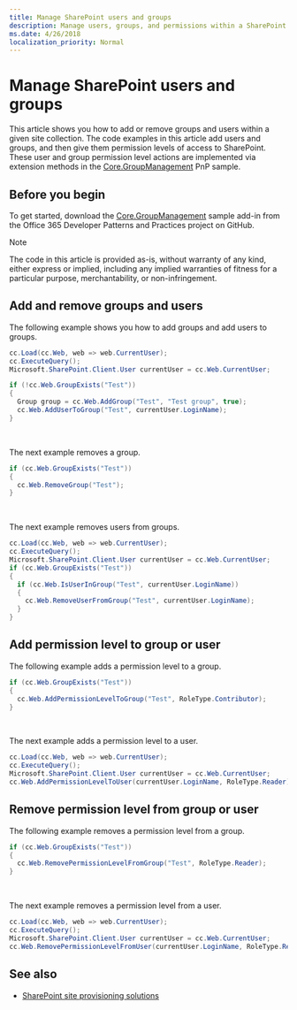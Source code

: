 ```yaml
---
title: Manage SharePoint users and groups
description: Manage users, groups, and permissions within a SharePoint site collection.
ms.date: 4/26/2018
localization_priority: Normal
---
```


# Manage SharePoint users and groups

This article shows you how to add or remove groups and users within a given site collection. The code examples in this article add users and groups, and then give them permission levels of access to SharePoint. These user and group permission level actions are implemented via extension methods in the [Core.GroupManagement](https://github.com/SharePoint/PnP/tree/dev/Samples/Core.GroupManagement) PnP sample.

## Before you begin

To get started, download the [Core.GroupManagement](https://github.com/SharePoint/PnP/tree/dev/Samples/Core.GroupManagement) sample add-in from the Office 365 Developer Patterns and Practices project on GitHub.

> [!NOTE] 
> The code in this article is provided as-is, without warranty of any kind, either express or implied, including any implied warranties of fitness for a particular purpose, merchantability, or non-infringement.

## Add and remove groups and users

The following example shows you how to add groups and add users to groups.

```csharp
cc.Load(cc.Web, web => web.CurrentUser);
cc.ExecuteQuery();
Microsoft.SharePoint.Client.User currentUser = cc.Web.CurrentUser;

if (!cc.Web.GroupExists("Test"))
{
  Group group = cc.Web.AddGroup("Test", "Test group", true);
  cc.Web.AddUserToGroup("Test", currentUser.LoginName);
}
```

<br/>

The next example removes a group.

```csharp
if (cc.Web.GroupExists("Test"))
{
  cc.Web.RemoveGroup("Test");
}
```

<br/>

The next example removes users from groups.

```csharp
cc.Load(cc.Web, web => web.CurrentUser);
cc.ExecuteQuery();
Microsoft.SharePoint.Client.User currentUser = cc.Web.CurrentUser;
if (cc.Web.GroupExists("Test"))
{
  if (cc.Web.IsUserInGroup("Test", currentUser.LoginName))
  {
    cc.Web.RemoveUserFromGroup("Test", currentUser.LoginName);
  }
}
```

## Add permission level to group or user

The following example adds a permission level to a group.

```csharp
if (cc.Web.GroupExists("Test"))
{
  cc.Web.AddPermissionLevelToGroup("Test", RoleType.Contributor);
}
```

<br/>

The next example adds a permission level to a user.

```csharp
cc.Load(cc.Web, web => web.CurrentUser);
cc.ExecuteQuery();
Microsoft.SharePoint.Client.User currentUser = cc.Web.CurrentUser;
cc.Web.AddPermissionLevelToUser(currentUser.LoginName, RoleType.Reader);
```

## Remove permission level from group or user

The following example removes a permission level from a group.

```csharp
if (cc.Web.GroupExists("Test"))
{
  cc.Web.RemovePermissionLevelFromGroup("Test", RoleType.Reader);
}

```

<br/>

The next example removes a permission level from a user.

```csharp
cc.Load(cc.Web, web => web.CurrentUser);
cc.ExecuteQuery();
Microsoft.SharePoint.Client.User currentUser = cc.Web.CurrentUser;
cc.Web.RemovePermissionLevelFromUser(currentUser.LoginName, RoleType.Reader);
```

## See also

- [SharePoint site provisioning solutions](sharepoint-site-provisioning-solutions.md)

